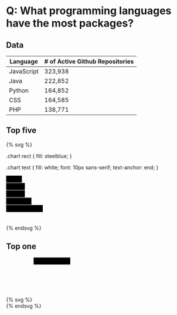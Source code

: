 # Q: What programming languages have the most packages?

## Data

| Language | # of Active Github Repositories |
| -- | -- |
| JavaScript | 323,938 |
| Java | 222,852 |
| Python | 164,852 |
| CSS | 164,585 |
| PHP | 138,771 |

## Top five

{% svg %}

.chart rect {
  fill: steelblue;
}

.chart text {
  fill: white;
  font: 10px sans-serif;
  text-anchor: end;
}

</style>
<svg class="chart" width="420" height="120">
  <g transform="translate(0,0)">
    <rect width="43" height="19"></rect>
  </g>
  <g transform="translate(0,20)">
    <rect width="51" height="19"></rect>
  </g>
  <g transform="translate(0,40)">
    <rect width="51" height="19"></rect>
  </g>
  <g transform="translate(0,60)">
    <rect width="69" height="19"></rect>
  </g>
  <g transform="translate(0,80)">
    <rect width="100" height="19"></rect>
  </g>
</svg>

{% endsvg %}

## Top one

{% svg %}
<svg class="chart" width="420" height="120">
  <g transform="translate(0,0)">
    <rect width="100" height="19"></rect>
  </g>
</svg>
{% endsvg %}
